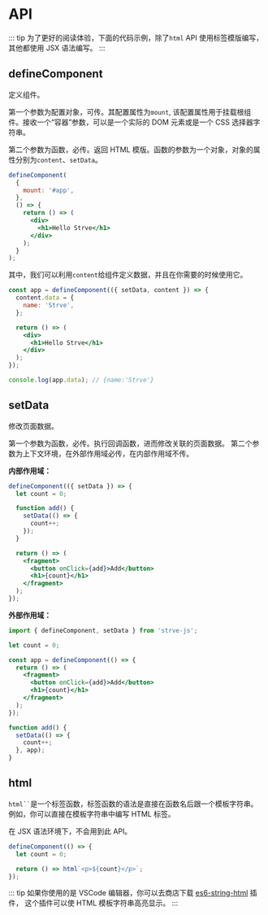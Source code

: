 # API

::: tip
为了更好的阅读体验，下面的代码示例，除了`html` API 使用标签模版编写， 其他都使用 JSX 语法编写。
:::

## defineComponent

定义组件。

第一个参数为配置对象，可传。其配置属性为`mount`, 该配置属性用于挂载根组件。接收一个“容器”参数，可以是一个实际的 DOM 元素或是一个 CSS 选择器字符串。

第二个参数为函数，必传。返回 HTML 模版。函数的参数为一个对象，对象的属性分别为`content`、`setData`。

```jsx
defineComponent(
  {
    mount: '#app',
  },
  () => {
    return () => (
      <div>
        <h1>Hello Strve</h1>
      </div>
    );
  }
);
```

其中，我们可以利用`content`给组件定义数据，并且在你需要的时候使用它。

```jsx
const app = defineComponent(({ setData, content }) => {
  content.data = {
    name: 'Strve',
  };

  return () => (
    <div>
      <h1>Hello Strve</h1>
    </div>
  );
});

console.log(app.data); // {name:'Strve'}
```

## setData

修改页面数据。

第一个参数为函数，必传。执行回调函数，进而修改关联的页面数据。
第二个参数为上下文环境，在外部作用域必传，在内部作用域不传。

**内部作用域：**

```jsx
defineComponent(({ setData }) => {
  let count = 0;

  function add() {
    setData(() => {
      count++;
    });
  }

  return () => (
    <fragment>
      <button onClick={add}>Add</button>
      <h1>{count}</h1>
    </fragment>
  );
});
```

**外部作用域：**

```jsx
import { defineComponent, setData } from 'strve-js';

let count = 0;

const app = defineComponent(() => {
  return () => (
    <fragment>
      <button onClick={add}>Add</button>
      <h1>{count}</h1>
    </fragment>
  );
});

function add() {
  setData(() => {
    count++;
  }, app);
}
```

## html

` html`` `是一个标签函数，标签函数的语法是直接在函数名后跟一个模板字符串。 例如，你可以直接在模板字符串中编写 HTML 标签。

在 JSX 语法环境下，不会用到此 API。

```js
defineComponent(() => {
  let count = 0;

  return () => html`<p>${count}</p>`;
});
```

::: tip
如果你使用的是 VSCode 编辑器，你可以去商店下载 [es6-string-html](https://marketplace.visualstudio.com/items?itemName=Tobermory.es6-string-html) 插件，
这个插件可以使 HTML 模板字符串高亮显示。
:::
